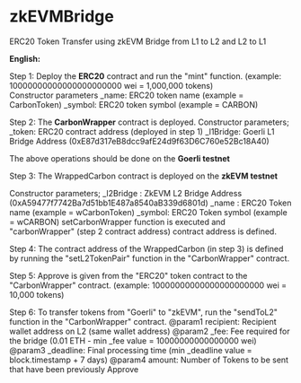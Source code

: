 # zkEVMBridge
ERC20 Token Transfer using zkEVM Bridge from L1 to L2 and L2 to L1

**English:**

Step 1: Deploy the **ERC20** contract and run the "mint" function. (example: 10000000000000000000000 wei = 1,000,000 tokens)<br/>
    Constructor parameters
    _name: ERC20 token name (example = CarbonToken)
    _symbol: ERC20 token symbol (example = CARBON)

Step 2: The **CarbonWrapper** contract is deployed. 
    Constructor parameters;
    _token: ERC20 contract address (deployed in step 1)
    _l1Bridge: Goerli L1 Bridge Address (0xE87d317eB8dcc9afE24d9f63D6C760e52Bc18A40)

The above operations should be done on the **Goerli testnet**

Step 3: The WrappedCarbon contract is deployed on the **zkEVM testnet**

Constructor parameters;
_l2Bridge : ZkEVM L2 Bridge Address (0xA59477f7742Ba7d51bb1E487a8540aB339d6801d)
_name : ERC20 Token name (example = wCarbonToken)
_symbol: ERC20 Token symbol (example = wCARBON)
setCarbonWrapper function is executed and "carbonWrapper" (step 2 contract address) contract address is defined.

Step 4: The contract address of the WrappedCarbon (in step 3) is defined by running the "setL2TokenPair" function in the "CarbonWrapper" contract.

Step 5: Approve is given from the "ERC20" token contract to the "CarbonWrapper" contract. (example: 10000000000000000000000 wei = 10,000 tokens)

Step 6: To transfer tokens from "Goerli" to "zkEVM", run the "sendToL2" function in the "CarbonWrapper" contract.
    @param1 recipient: Recipient wallet address on L2 (same wallet address)
    @param2 _fee: Fee required for the bridge (0.01 ETH - min _fee value = 10000000000000000 wei)
    @param3 _deadline: Final processing time (min _deadline value = block.timestamp + 7 days)
    @param4 amount: Number of Tokens to be sent that have been previously Approve

